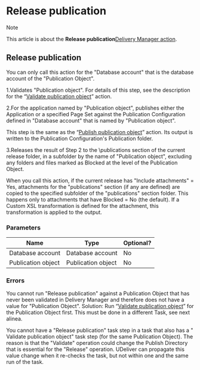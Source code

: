 # Release publication



> [!NOTE]
> This article is about the **Release publication**[Delivery Manager action](/docs/Continuous%20delivery/Delivery%20Manager%20actions%20by%20name).

## **Release publication**

You can only call this action for the "Database account" that is the database account of the "Publication Object".

1.Validates "Publication object". For details of this step, see the description for the “[Validate publication object](/docs/Continuous%20delivery/Delivery%20Manager%20actions%20by%20name/Validate%20publication%20object.md)” action.

2.For the application named by "Publication object", publishes either the Application or a specified Page Set against the Publication Configuration defined in "Database account" that is named by "Publication object".

This step is the same as the “[Publish publication object](/docs/Continuous%20delivery/Delivery%20Manager%20actions%20by%20name/Publish%20publication%20object.md)” action. Its output is written to the Publication Configuration's Publication folder.


3.Releases the result of Step 2 to the \\publications section of the current release folder, in a subfolder by the name of "Publication object", excluding any folders and files marked as Blocked at the level of the Publication Object.

When you call this action, if the current release has "Include attachments" = Yes, attachments for the "publications" section (if any are defined) are copied to the specified subfolder of the "publications" section folder. This happens only to attachments that have Blocked = No (the default). If a Custom XSL transformation is defined for the attachment, this transformation is applied to the output.

### Parameters

|**Name**|**Type**|**Optional?**|
|--------|--------|--------|
|Database account|Database account|No      |
|Publication object|Publication object|No      |



### Errors

You cannot run "Release publication" against a Publication Object that has never been validated in Delivery Manager and therefore does not have a value for "Publication Object". Solution: Run “[Validate publication object](/docs/Continuous%20delivery/Delivery%20Manager%20actions%20by%20name/Validate%20publication%20object.md)” for the Publication Object first. This must be done in a different Task, see next alinea.

You cannot have a "Release publication" task step in a task that also has a " Validate publication object" task step (for the same Publication Object). The reason is that the "Validate" operation could change the Publish Directory that is essential for the "Release" operation. UDeliver can propagate this value change when it re-checks the task, but not within one and the same run of the task.